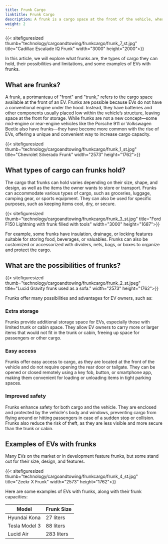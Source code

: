 ```yaml
---
title: Frunk Cargo
linktitle: Frunk Cargo
description: A frunk is a cargo space at the front of the vehicle, where the internal combustion engine would typically be. Frunks can offer many benefits, such as extra storage, easy access, and improved safety.
weight: 2
---
```

<!-- markdownlint-disable MD033 -->

{{< sitefiguresized thumb="technology/cargoandtowing/frunkcargo/frunk_7_st.jpg" title="Cadillac Escalade IQ Frunk" width="3000" height="2000">}}

In this article, we will explore what frunks are, the types of cargo they can hold, their possibilities and limitations, and some examples of EVs with frunks.

## What are frunks?

A frunk, a portmanteau of "front" and "trunk," refers to the cargo space available at the front of an EV. Frunks are possible because EVs do not have a conventional engine under the hood. Instead, they have batteries and other components usually placed low within the vehicle’s structure, leaving space at the front for storage. While frunks are not a new concept—some mid-engine or rear-engine vehicles like the Porsche 911 or Volkswagen Beetle also have frunks—they have become more common with the rise of EVs, offering a unique and convenient way to increase cargo capacity.

{{< sitefiguresized thumb="technology/cargoandtowing/frunkcargo/frunk_1_st.jpg" title="Chevrolet Silverado Frunk" width="2573" height="1762">}}

## What types of cargo can frunks hold?

The cargo that frunks can hold varies depending on their size, shape, and design, as well as the items the owner wants to store or transport. Frunks can accommodate various types of cargo, such as groceries, luggage, camping gear, or sports equipment. They can also be used for specific purposes, such as keeping items cool, dry, or secure.

{{< sitefiguresized thumb="technology/cargoandtowing/frunkcargo/frunk_3_st.jpg" title="Ford F150 Lightning with frunk filled with tools" width="3000" height="1687">}}

For example, some frunks have insulation, drainage, or locking features suitable for storing food, beverages, or valuables. Frunks can also be customized or accessorized with dividers, nets, bags, or boxes to organize and protect the cargo.

## What are the possibilities of frunks?

{{< sitefiguresized thumb="technology/cargoandtowing/frunkcargo/frunk_2_st.jpeg" title="Lucid Gravity frunk used as a sofa." width="2573" height="1762">}}

Frunks offer many possibilities and advantages for EV owners, such as:

### Extra storage

Frunks provide additional storage space for EVs, especially those with limited trunk or cabin space. They allow EV owners to carry more or larger items that would not fit in the trunk or cabin, freeing up space for passengers or other cargo.

### Easy access

Frunks offer easy access to cargo, as they are located at the front of the vehicle and do not require opening the rear door or tailgate. They can be opened or closed remotely using a key fob, button, or smartphone app, making them convenient for loading or unloading items in tight parking spaces.

### Improved safety

Frunks enhance safety for both cargo and the vehicle. They are enclosed and protected by the vehicle's body and windows, preventing cargo from flying around or hitting passengers in case of a sudden stop or collision. Frunks also reduce the risk of theft, as they are less visible and more secure than the trunk or cabin.

## Examples of EVs with frunks

Many EVs on the market or in development feature frunks, but some stand out for their size, design, and features.

{{< sitefiguresized thumb="technology/cargoandtowing/frunkcargo/frunk_4_st.jpg" title="Zeekr X Frunk" width="2573" height="1762">}}

Here are some examples of EVs with frunks, along with their frunk capacities:

<table class="table table-striped">
<thead>
    <tr>
        <th>Model</th>
        <th>Frunk Size</th>
   </tr>
</thead>
<tbody>
<tr>
    <td>Hyundai Kona</td>
    <td>27 liters</td>
</tr>
<tr>
    <td>Tesla Model 3</td>
    <td>88 liters</td>
</tr>
<tr>
    <td>Lucid Air</td>
    <td>283 liters</td>
</tr>
</tbody>
</table>
